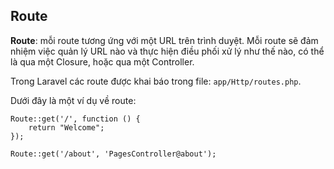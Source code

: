 ## Route

**Route**: mỗi route tương ứng với một URL trên trình duyệt. Mỗi route sẽ đảm nhiệm việc quản lý URL nào và thực hiện điều phối xử lý như thế nào, có thể là qua một Closure, hoặc qua một Controller.

Trong Laravel các route được khai báo trong file: `app/Http/routes.php`.

Dưới đây là một ví dụ về route:

```
Route::get('/', function () {
    return "Welcome";
});

Route::get('/about', 'PagesController@about');
```